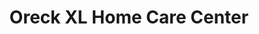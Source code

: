---
title: "Oreck XL Home Care Center"
url: /syracuse/oreck-xl-home-care-center/
shop: vacuum cleaner
---